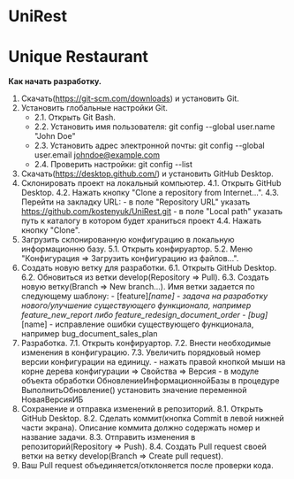 # UniRest
# Unique Restaurant

**Как начать разработку.**
1. Скачать(https://git-scm.com/downloads) и установить Git.
2. Установить глобальные настройки Git.
	- 2.1. Открыть Git Bash.
	- 2.2. Установить имя пользователя:
			git config --global user.name "John Doe"
	- 2.3. Установить адрес электронной почты:
			git config --global user.email johndoe@example.com
	- 2.4. Проверить настройки:
			git config --list
3. Скачать(https://desktop.github.com/) и установить GitHub Desktop.
4. Склонировать проект на локальный компьютер.
	4.1. Открыть GitHub Desktop.
	4.2. Нажать кнопку "Clone a repository from Internet...".
	4.3. Перейти на закладку URL:
		- в поле "Repository URL" указать https://github.com/kostenyuk/UniRest.git
		- в поле "Local path" указать путь к каталогу в котором будет храниться проект
	4.4. Нажать кнопку "Clone".
5. Загрузить склонированную конфигурацию в локальную информационню базу.
	5.1. Открыть конфируартор.
	5.2. Меню "Конфигурация => Загрузить конфигурацию из файлов...".
6. Создать новую ветку для разработки.
	6.1. Открыть GitHub Desktop.
	6.2. Обновиться из ветки develop(Repository => Pull).
	6.3. Создать новую ветку(Branch => New branch...).
		Имя ветки задается по следующему шаблону:
		- [feature]_[name] - задача на разработку нового/улучшение существующего функционала, например feature_new_report либо feature_redesign_document_order
		- [bug]_[name] - исправление ошибки существующего функционала, например bug_document_sales_plan
7. Разработка.
	7.1. Открыть конфируартор.
	7.2. Внести необходимые изменения в конфигурацию.
	7.3. Увеличить порядковый номер версии конфигурации на единицу.
		- нажать правой кнопкой мыши на корне дерева конфигурации => Свойства => Версия
		- в модуле объекта обработки ОбновлениеИнформационнойБазы в процедуре ВыполнитьОбновление() установить значение переменной НоваяВерсияИБ
8. Сохранение и отправка изменений в репозиторий.
	8.1. Открыть GitHub Desktop.
	8.2. Сделать коммит(кнопка Commit в левой нижней части экрана). Описание коммита должно содержать номер и название задачи.
	8.3. Отправить изменения в репозиторий(Repository => Push).
	8.4. Создать Pull request своей ветки на ветку develop(Branch => Create pull request).
9. Ваш Pull request объединяется/отклоняется после проверки кода.